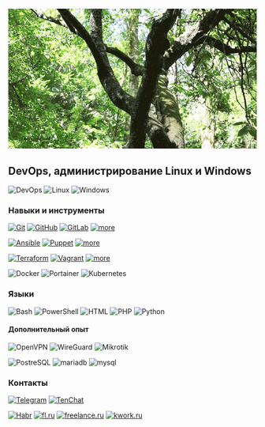![Header](https://github.com/devops-from-root/devops-from-root/blob/main/assets/13675.gif)

## DevOps, администрирование Linux и Windows
![DevOps](https://img.shields.io/badge/-DevOps-1e1e1e?style=for-the-badge&logo=azuredevops)
![Linux](https://img.shields.io/badge/-Linux-1e1e1e?style=for-the-badge&logo=linux&logoColor=white)
![Windows](https://img.shields.io/badge/-Windows-1e1e1e?style=for-the-badge&logo=windows)

### Навыки и инструменты
[![Git](https://img.shields.io/badge/-Git-1e1e1e?style=for-the-badge&logo=git)](git.md)
[![GitHub](https://img.shields.io/badge/-GitHub-1e1e1e?style=for-the-badge&logo=github)](git.md)
[![GitLab](https://img.shields.io/badge/-GitLab-1e1e1e?style=for-the-badge&logo=gitlab)](git.md)
[![more](https://img.shields.io/badge/читать_подробнее_про_Гит-646464)](git.md)

[![Ansible](https://img.shields.io/badge/-Ansible-1e1e1e?style=for-the-badge&logo=ansible)](automation.md)
[![Puppet](https://img.shields.io/badge/-Puppet-1e1e1e?style=for-the-badge&logo=puppet)](automation.md)
[![more](https://img.shields.io/badge/читать_подробнее_про_автоматизацию-646464)](automation.md)

[![Terraform](https://img.shields.io/badge/-Terraform-1e1e1e?style=for-the-badge&logo=terraform)](HashiCorp.md)
[![Vagrant](https://img.shields.io/badge/-Vagrant-1e1e1e?style=for-the-badge&logo=vagrant)](HashiCorp.md)
[![more](https://img.shields.io/badge/читать_подробнее_про_HashiCorp-646464)](HashiCorp.md)

![Docker](https://img.shields.io/badge/-Docker-1e1e1e?style=for-the-badge&logo=docker)
![Portainer](https://img.shields.io/badge/-Portainer-1e1e1e?style=for-the-badge&logo=portainer)
![Kubernetes](https://img.shields.io/badge/-Kubernetes-1e1e1e?style=for-the-badge&logo=kubernetes)

### Языки
![Bash](https://img.shields.io/badge/-BASH-1e1e1e?style=for-the-badge&logo=windowsterminal)
![PowerShell](https://img.shields.io/badge/-PowerShell-1e1e1e?style=for-the-badge&logo=powershell)
![HTML](https://img.shields.io/badge/-HTML-1e1e1e?style=for-the-badge&logo=html5)
![PHP](https://img.shields.io/badge/-PHP-1e1e1e?style=for-the-badge&logo=php)
![Python](https://img.shields.io/badge/-Python-1e1e1e?style=for-the-badge&logo=python)

#### Дополнительный опыт
![OpenVPN](https://img.shields.io/badge/-OpenVPN-1e1e1e?style=for-the-badge&logo=openvpn)
![WireGuard](https://img.shields.io/badge/-WireGuard-1e1e1e?style=for-the-badge&logo=wireguard&logoColor=white)
![Mikrotik](https://img.shields.io/badge/-Mikrotik-1e1e1e?style=for-the-badge&logo=mikrotik)

![PostreSQL](https://img.shields.io/badge/-postgresql-1e1e1e?style=for-the-badge&logo=postgresql)
![mariadb](https://img.shields.io/badge/-mariadb-1e1e1e?style=for-the-badge&logo=mariadb)
![mysql](https://img.shields.io/badge/-mysql-1e1e1e?style=for-the-badge&logo=mysql)

### Контакты
[![Telegram](https://img.shields.io/badge/-Telegram-c71585?style=for-the-badge&logo=telegram&color=d8582c)](https://t.me/devops_from_root_bot)
[![TenChat](https://img.shields.io/badge/-TenChat-c71585?style=for-the-badge&logo=livechat&color=d8582c&logoColor=white)](https://tenchat.ru/2598115)

[![Habr](https://img.shields.io/badge/-habr.Freelance-c71585?style=for-the-badge&logo=habr&color=d86c47&logoColor=f5f5f5)](https://freelance.habr.com/freelancers/devops4u)
[![fl.ru](https://img.shields.io/badge/-fl.ru-c71585?style=for-the-badge&logo=fiverr&color=d86c47&logoColor=f5f5f5)](https://www.fl.ru/users/devops4u)
[![freelance.ru](https://img.shields.io/badge/-freelance.ru-c71585?style=for-the-badge&logo=wellfound&color=d86c47&logoColor=f5f5f5)](https://freelance.ru/devops4u)
[![kwork.ru](https://img.shields.io/badge/-kwork.ru-c71585?style=for-the-badge&logo=upwork&color=d86c47&logoColor=f5f5f5)](https://kwork.ru/user/devops4u)
